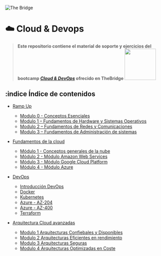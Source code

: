 ![The Bridge](./img/TheBridge_logo.png)

# :cloud: Cloud & Devops

> **Este repositorio contiene el material de soporte y ejercicios del bootcamp 
[_Cloud & DevOps_](https://www.thebridge.tech/bootcamps/bootcamp-cloud-devops) ofrecido en TheBridge 
<img src="https://workablehr.s3.amazonaws.com/uploads/account/logo/401394/logo" width="100">**  

## :indice Índice de contenidos
    
* [Ramp Up](01%20-%20RampUp)
  - [Modulo 0 - Conceptos Esenciales](01_RampUp/Modulo_0_Conceptos_basicos)
  - [Modulo 1 – Fundamentos de Hardware y Sistemas Operativos](01_RampUp/Modulo_1_Fundamentos_Hardware_y_Sistemas_Operativos)
  - [Modulo 2 – Fundamentos de Redes y Comunicaciones](01_RampUp/Modulo_2_Fundamentos_Redes_y_Comunicaciones)
  - [Modulo 3 – Fundamentos de Administración de sistemas](01_RampUp/Modulo_3_Fundamentos_Administración_de_sistemas)

* [Fundamentos de la cloud](02_Fundamentos_Cloud)
  - [Módulo 1 - Conceptos generales de la nube](02_Fundamentos_Cloud/Conceptos%20generales%20aplicados%20a%20la%20cloud)
  - [Módulo 2 - Módulo Amazon Web Services](02_Fundamentos_Cloud/Modulo_AWS)
  - [Módulo 3 - Módulo Google Cloud Platform](02_Fundamentos_Cloud/Modulo_GCP)
  - [Módulo 4 - Módulo Azure](02_Fundamentos_Cloud/Modulo_Azure)

* [DevOps](03_DevOps)
  - [Introducción DevOps](03_DevOps/01_Introduccion_DevOps)
  - [Docker](03_DevOps/02_Docker)
  - [Kubernetes](03_DevOps/03_Kubernetes)
  - [Azure - AZ-204](03_DevOps/04_Azure_AZ204)
  - [Azure - AZ-400](03_DevOps/05_Azure_AZ400)
  - [Terraform](03_DevOps/06_Terraform)

* [Arquitectura Cloud avanzadas](04_Architect_Associate)
  - [Modulo 1 Arquitecturas Confiebales y Disponibles](04_Architect_Associate/Modulo_1_Arquitecturas_Confiables_y_Disponibles)
  - [Modulo 2 Arquitecturas Eficientes en rendimiento](04_Architect_Associate/Modulo_2_Arquitecturas_Eficientes_en_rendimiento)
  - [Modulo 3 Arquitecturas Seguras](04_Architect_Associate/Modulo_3_Arquitecturas_Seguras)
  - [Modulo 4 Arquitecturas Optimizadas en Coste](04_Architect_Associate/Modulo_4_Arquitecturas_Optimizadas_en_Coste)
    

